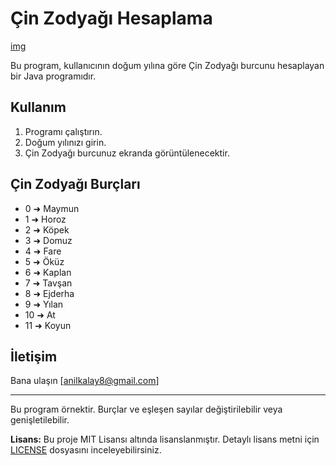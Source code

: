# Çin Zodyağı Hesaplama


[img](ejderha.png)

Bu program, kullanıcının doğum yılına göre Çin Zodyağı burcunu hesaplayan bir Java programıdır.

## Kullanım

1. Programı çalıştırın.
2. Doğum yılınızı girin.
3. Çin Zodyağı burcunuz ekranda görüntülenecektir.

## Çin Zodyağı Burçları

- 0 ➜ Maymun
- 1 ➜ Horoz
- 2 ➜ Köpek
- 3 ➜ Domuz
- 4 ➜ Fare
- 5 ➜ Öküz
- 6 ➜ Kaplan
- 7 ➜ Tavşan
- 8 ➜ Ejderha
- 9 ➜ Yılan
- 10 ➜ At
- 11 ➜ Koyun

## İletişim

Bana ulaşın [anilkalay8@gmail.com]

---

Bu program örnektir. Burçlar ve eşleşen sayılar değiştirilebilir veya genişletilebilir.

**Lisans:** Bu proje MIT Lisansı altında lisanslanmıştır. Detaylı lisans metni için [LICENSE](LICENSE) dosyasını inceleyebilirsiniz.
